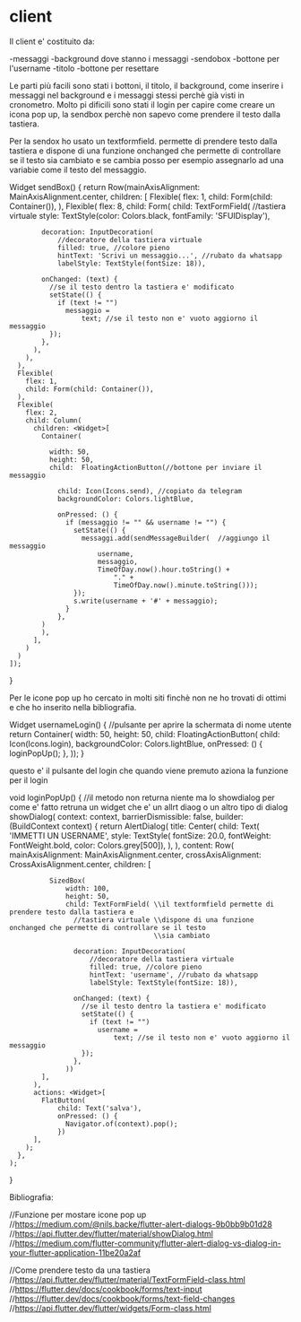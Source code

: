 # client

Il client e' costituito da:

-messaggi
-background dove stanno i messaggi
-sendobox
-bottone per l'username
-titolo
-bottone per resettare

Le parti più facili sono stati i bottoni, il titolo, il background, come inserire i messaggi nel background e i messaggi stessi perchè già visti in cronometro.
Molto pi dificili sono stati il login per capire come creare un icona pop up, la sendbox perchè non sapevo come prendere il testo dalla tastiera.

Per la sendox ho usato un textformfield.
permette di prendere testo dalla tastiera e  dispone di una
funzione onchanged che permette di controllare se il testo sia cambiato 
e se cambia posso per esempio assegnarlo ad una variabie come il testo del messaggio.

  Widget sendBox() {
    return Row(mainAxisAlignment: MainAxisAlignment.center, children: <Widget>[
      Flexible(
        flex: 1,
        child: Form(child: Container()),
      ),
      Flexible(
        flex: 8,
        child: Form(
          child: TextFormField(
            //tastiera virtuale
            style: TextStyle(color: Colors.black, fontFamily: 'SFUIDisplay'),

            decoration: InputDecoration(
                //decoratore della tastiera virtuale
                filled: true, //colore pieno
                hintText: 'Scrivi un messaggio...', //rubato da whatsapp
                labelStyle: TextStyle(fontSize: 18)),

            onChanged: (text) {
              //se il testo dentro la tastiera e' modificato
              setState(() {
                if (text != "")
                  messaggio =
                      text; //se il testo non e' vuoto aggiorno il messaggio
              });
            },
          ),
        ),
      ),
      Flexible(
        flex: 1,
        child: Form(child: Container()),
      ),
      Flexible(
        flex: 2,
        child: Column(
          children: <Widget>[
            Container(

              width: 50,
              height: 50,
              child:  FloatingActionButton(//bottone per inviare il messaggio

                child: Icon(Icons.send), //copiato da telegram
                backgroundColor: Colors.lightBlue,
                
                onPressed: () {
                  if (messaggio != "" && username != "") {
                    setState(() {
                      messaggi.add(sendMessageBuilder(  //aggiungo il messaggio 
                          username,
                          messaggio,
                          TimeOfDay.now().hour.toString() +
                              "." +
                              TimeOfDay.now().minute.toString()));
                    });
                    s.write(username + '#' + messaggio);
                  }
                },
            )
            ),
          ],
        )
      )
    ]);
  }


Per le icone pop up ho cercato in molti siti finchè non ne ho trovati di ottimi e che ho inserito nella bibliografia.

Widget usernameLogin() {
    //pulsante per aprire la schermata di nome utente
    return Container(
        width: 50,
        height: 50,
        child: FloatingActionButton(
          child: Icon(Icons.login),
          backgroundColor: Colors.lightBlue,
          onPressed: () {
            loginPopUp();
          },
        ));
  }
  
  questo e' il pulsante del login che quando viene premuto aziona la funzione per il login
  
  void loginPopUp() {
    //il metodo non returna niente ma lo showdialog per come e' fatto retruna un widget che e' un allrt diaog o un altro tipo di dialog
    showDialog(
      context: context,
      barrierDismissible: false,
      builder: (BuildContext context) {
        return AlertDialog(
          title: Center(
            child: Text(
              'IMMETTI UN USERNAME',
              style: TextStyle(
                  fontSize: 20.0,
                  fontWeight: FontWeight.bold,
                  color: Colors.grey[500]),
            ),
          ),
          content: Row(
            mainAxisAlignment: MainAxisAlignment.center,
            crossAxisAlignment: CrossAxisAlignment.center,
            children: <Widget>[

              SizedBox(
                  width: 100,
                  height: 50,
                  child: TextFormField( \\il textformfield permette di prendere testo dalla tastiera e 
                    //tastiera virtuale \\dispone di una funzione onchanged che permette di controllare se il testo
                                        \\sia cambiato
                                        
                    decoration: InputDecoration(
                        //decoratore della tastiera virtuale
                        filled: true, //colore pieno
                        hintText: 'username', //rubato da whatsapp
                        labelStyle: TextStyle(fontSize: 18)),

                    onChanged: (text) {
                      //se il testo dentro la tastiera e' modificato
                      setState(() {
                        if (text != "")
                          username =
                              text; //se il testo non e' vuoto aggiorno il messaggio
                      });
                    },
                  ))
            ],
          ),
          actions: <Widget>[
            FlatButton(
                child: Text('salva'),
                onPressed: () {
                  Navigator.of(context).pop();
                })
          ],
        );
      },
    );
  }

Bibliografia:

//Funzione per mostare icone pop up
//https://medium.com/@nils.backe/flutter-alert-dialogs-9b0bb9b01d28
//https://api.flutter.dev/flutter/material/showDialog.html
//https://medium.com/flutter-community/flutter-alert-dialog-vs-dialog-in-your-flutter-application-11be20a2af

//Come prendere testo da una tastiera
//https://api.flutter.dev/flutter/material/TextFormField-class.html
//https://flutter.dev/docs/cookbook/forms/text-input
//https://flutter.dev/docs/cookbook/forms/text-field-changes
//https://api.flutter.dev/flutter/widgets/Form-class.html



